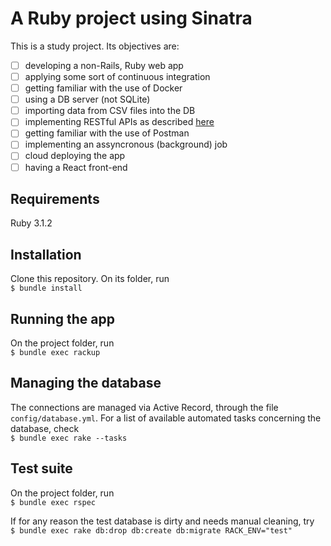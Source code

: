 # A Ruby project using Sinatra

This is a study project. Its objectives are:
- [ ] developing a non-Rails, Ruby web app
- [ ] applying some sort of continuous integration
- [ ] getting familiar with the use of Docker
- [ ] using a DB server (not SQLite) 
- [ ] importing data from CSV files into the DB
- [ ] implementing RESTful APIs as described [here](https://r.bluethl.net/how-to-design-better-apis)
- [ ] getting familiar with the use of Postman
- [ ] implementing an assyncronous (background) job
- [ ] cloud deploying the app
- [ ] having a React front-end

## Requirements

Ruby 3.1.2

## Installation

Clone this repository. On its folder, run  
`$ bundle install`  

## Running the app

On the project folder, run  
`$ bundle exec rackup`  

## Managing the database

The connections are managed via Active Record, through the file `config/database.yml`.
For a list of available automated tasks concerning the database, check  
`$ bundle exec rake --tasks`  

## Test suite

On the project folder, run  
`$ bundle exec rspec`  

If for any reason the test database is dirty and needs manual cleaning, try  
`$ bundle exec rake db:drop db:create db:migrate RACK_ENV="test"`
